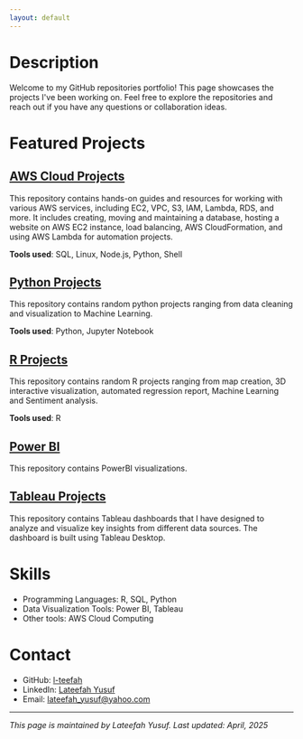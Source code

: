 ```yaml
---
layout: default
---
```


# Description
Welcome to my GitHub repositories portfolio! This page showcases the projects I've been working on. Feel free to explore the repositories and reach out if you have any questions or collaboration ideas.

# Featured Projects

## [AWS Cloud Projects](https://github.com/l-teefah/AWS-Cloud-Projects)
This repository contains hands-on guides and resources for working with various AWS services, including EC2, VPC, S3, IAM, Lambda, RDS, and more. It includes creating, moving and maintaining a database, hosting a website on AWS EC2 instance, load balancing, AWS CloudFormation, and using AWS Lambda for automation projects.

**Tools used**: SQL, Linux, Node.js, Python, Shell


## [Python Projects](https://github.com/l-teefah/Python)
This repository contains random python projects ranging from data cleaning and visualization to Machine Learning. 

**Tools used**: Python, Jupyter Notebook


## [R Projects](https://github.com/l-teefah/R-projects)
This repository contains random R projects ranging from map creation, 3D interactive visualization, automated regression report, Machine Learning and Sentiment analysis. 

**Tools used**: R


## [Power BI](https://github.com/l-teefah/PowerBIDashboards)
This repository contains PowerBI visualizations. 


## [Tableau Projects](https://github.com/l-teefah/TableauDashboards)
This repository contains Tableau dashboards that I have designed to analyze and visualize key insights from different data sources. The dashboard is built using Tableau Desktop.


# Skills

- Programming Languages: R, SQL, Python
- Data Visualization Tools: Power BI, Tableau
- Other tools: AWS Cloud Computing

# Contact

- GitHub: [l-teefah](https://github.com/l-teefah)
- LinkedIn: [Lateefah Yusuf](https://www.linkedin.com/in/lateefahyusuf/)
- Email: lateefah_yusuf@yahoo.com

---

*This page is maintained by Lateefah Yusuf. Last updated: April, 2025*
